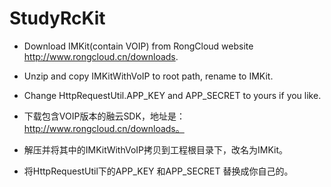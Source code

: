 # StudyRcKit

* Download IMKit(contain VOIP) from RongCloud website http://www.rongcloud.cn/downloads.
* Unzip and copy IMKitWithVoIP to root path, rename to IMKit.
* Change HttpRequestUtil.APP_KEY and APP_SECRET to yours if you like.

* 下载包含VOIP版本的融云SDK，地址是：http://www.rongcloud.cn/downloads。
* 解压并将其中的IMKitWithVoIP拷贝到工程根目录下，改名为IMKit。
* 将HttpRequestUtil下的APP_KEY 和APP_SECRET 替换成你自己的。
